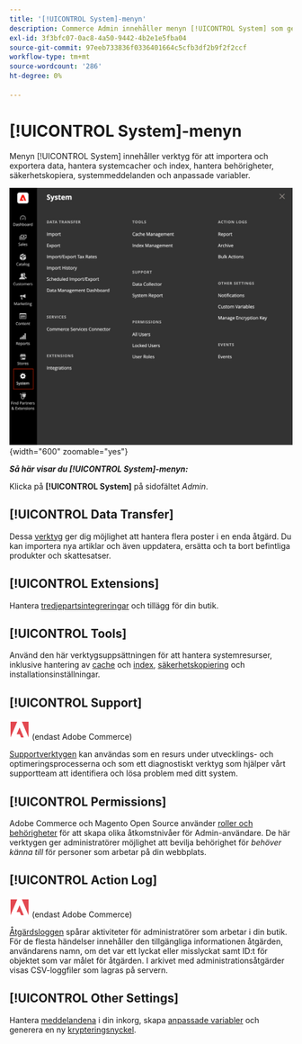 ```yaml
---
title: '[!UICONTROL System]-menyn'
description: Commerce Admin innehåller menyn [!UICONTROL System] som ger åtkomst till verktyg för import och export av data, hantering av systemcache och index, behörighetshantering, behörighetshantering, säkerhetskopiering, systemmeddelanden och anpassade variabler.
exl-id: 3f3bfc07-0ac8-4a50-9442-4b2e1e5fba04
source-git-commit: 97eeb733836f0336401664c5cfb3df2b9f2f2ccf
workflow-type: tm+mt
source-wordcount: '286'
ht-degree: 0%

---
```


# [!UICONTROL System]-menyn

Menyn [!UICONTROL System] innehåller verktyg för att importera och exportera data, hantera systemcacher och index, hantera behörigheter, säkerhetskopiera, systemmeddelanden och anpassade variabler.

![Systemmeny](./assets/system-menu.png){width="600" zoomable="yes"}

**_Så här visar du [!UICONTROL System]-menyn:_**

Klicka på **[!UICONTROL System]** på sidofältet _Admin_.

## [!UICONTROL Data Transfer]

Dessa [verktyg](data-transfer.md) ger dig möjlighet att hantera flera poster i en enda åtgärd. Du kan importera nya artiklar och även uppdatera, ersätta och ta bort befintliga produkter och skattesatser.

## [!UICONTROL Extensions]

Hantera [tredjepartsintegreringar](integrations.md) och tillägg för din butik.

## [!UICONTROL Tools]

Använd den här verktygsuppsättningen för att hantera systemresurser, inklusive hantering av [cache](cache-management.md) och [index](index-management.md), [säkerhetskopiering](backups.md) och installationsinställningar.

## [!UICONTROL Support]

![Adobe Commerce](../assets/adobe-logo.svg) (endast Adobe Commerce)

[Supportverktygen](support.md) kan användas som en resurs under utvecklings- och optimeringsprocesserna och som ett diagnostiskt verktyg som hjälper vårt supportteam att identifiera och lösa problem med ditt system.

## [!UICONTROL Permissions]

Adobe Commerce och Magento Open Source använder [roller och behörigheter](permissions.md) för att skapa olika åtkomstnivåer för Admin-användare. De här verktygen ger administratörer möjlighet att bevilja behörighet för _behöver känna till_ för personer som arbetar på din webbplats.

## [!UICONTROL Action Log]

![Adobe Commerce](../assets/adobe-logo.svg) (endast Adobe Commerce)

[Åtgärdsloggen](action-log.md) spårar aktiviteter för administratörer som arbetar i din butik. För de flesta händelser innehåller den tillgängliga informationen åtgärden, användarens namn, om det var ett lyckat eller misslyckat samt ID:t för objektet som var målet för åtgärden. I arkivet med administrationsåtgärder visas CSV-loggfiler som lagras på servern.

## [!UICONTROL Other Settings]

Hantera [meddelandena](notifications.md) i din inkorg, skapa [anpassade variabler](variables-custom.md) och generera en ny [krypteringsnyckel](encryption-key.md).
